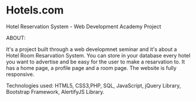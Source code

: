 # Hotels.com
Hotel Reservation System -  Web Development Academy Project

ABOUT:

  It's a project built through a web developmnet seminar and it's about a Hotel Room Resarvation System.
  You can store in your database every hotel you want to advertise and be easy for the user to make a resarvation to.
  It has a home page, a profile page and a room page. The website is fully responsive.
  
Technologies used: HTML5, CSS3,PHP, SQL, JavaScript, jQuery Library, Bootstrap Framework, AlertifyJS Library.
